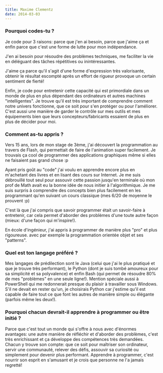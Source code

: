 ```yaml
---
title: Maxime Clementz
date: 2014-03-03
---
```


### Pourquoi codes-tu ?

Je code pour 3 raisons: parce que j'en ai besoin, parce que j'aime ça
et enfin parce que c'est une forme de lutte pour mon indépendance.

J'en ai besoin pour résoudre des problèmes techniques, me faciliter la
vie en déléguant des tâches répétitives ou inintéressantes. 

J'aime ça parce qu'il s'agit d'une forme d'expression très
valorisante, obtenir le résultat escompté après un effort de rigueur
provoque un certain sentiment de fierté!

Enfin, je code pour entretenir cette capacité qui est primordiale dans
un monde de plus en plus dépendant des ordinateurs et autres machines
"intelligentes". Je trouve qu'il est très important de comprendre
comment notre univers fonctionne, que ce soit pour s'en protéger ou
pour l'améliorer. C'est aussi une manière de garder le contrôle sur
mes outils et mes équipements bien que leurs concepteurs/fabricants
essaient de plus en plus de décider pour moi. 

### Comment as-tu appris ?

Vers 15 ans, lors de mon stage de 3ème, j'ai découvert la
programmation au travers de Flash, qui permettait de faire de
l'animation super facilement. Je trouvais ça cool de programmer des
applications graphiques même si elles ne faisaient pas grand chose :p

Ayant pris goût au "code" j'ai voulu en apprendre encore plus en
m'achetant des livres et en lisant des cours sur Internet. Je me suis
débrouillé tout seul pour assouvir cette passion jusqu'en terminale où
mon prof de Math avait eu la bonne idée de nous initier à
l'algorithmique. Je me suis surpris à comprendre des concepts bien
plus facilement en les programmant qu'en suivant un cours classique
(mes 6/20 de moyenne le prouvent :p)

C'est là que j'ai compris que savoir programmer était un savoir-faire
à entretenir, car cela permet d'aborder des problèmes d'une toute
autre façon (mieux: d'une façon qui m'inspire!). 

En école d'ingénieur, j'ai appris à programmer de manière plus "pro"
et plus rigoureuse. avec par exemple la programmation orientée objet
et ses "patterns".

### Quel est ton langage préféré ?

Mes langages de prédilection sont le Java (celui que j'ai le plus
pratiqué et que je trouve très performant), le Python (dont je suis
tombé amoureux pour sa simplicité et sa polyvalence) et enfin Bash
(qui permet de résoudre 80% de mes "problèmes" en une seule ligne!).
Mention spéciale aussi à PowerShell qui me redonnerait presque du
plaisir à travailler sous Windows. S'il ne devait en rester qu'un, je
choisirais Python car j'estime qu'il est capable de faire tout ce que
font les autres de manière simple ou élégante (parfois même les
deux!).

### Pourquoi chacun devrait-il apprendre à programmer ou être initié ?

Parce que c'est tout un monde qui s'offre à nous avec d'énormes
avantages: une autre manière de réfléchir et d'aborder des problèmes,
c'est très enrichissant et ça développe des compétences très
demandées. Chacun y trouve son compte: que ce soit pour maîtriser son
ordinateur, servir une communauté, relever des défis, assouvir sa
curiosité ou simplement pour devenir plus performant. Apprendre à
programmer, c'est nourrir son esprit en s'amusant et je crois que
personne ne l'a jamais regretté!
